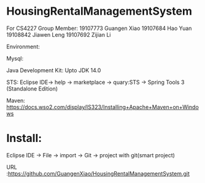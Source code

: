 # HousingRentalManagementSystem
For CS4227
Group Member:
19107773 Guangen Xiao
19107684 Hao Yuan
19108842 Jiawen Leng
19107692 Zijian Li


Environment:

Mysql:

Java Development Kit:  Upto JDK 14.0

STS: Eclipse IDE-> help -> marketplace -> quary:STS  -> Spring Tools 3 (Standalone Edition)

Maven: https://docs.wso2.com/display/IS323/Installing+Apache+Maven+on+Windows



# Install:
Eclipse IDE -> File -> import -> Git -> project with git(smart project) 

URL :https://github.com/GuangenXiao/HousingRentalManagementSystem.git




